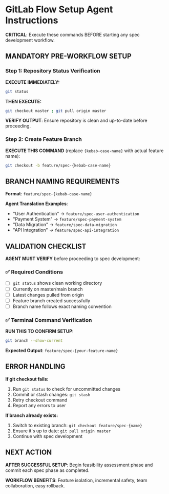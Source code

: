# GitLab Flow Setup Agent Instructions

**CRITICAL**: Execute these commands BEFORE starting any spec development workflow.

## MANDATORY PRE-WORKFLOW SETUP

### Step 1: Repository Status Verification

**EXECUTE IMMEDIATELY:**
```bash
git status
```

**THEN EXECUTE:**
```bash
git checkout master ; git pull origin master
```

**VERIFY OUTPUT**: Ensure repository is clean and up-to-date before proceeding.

### Step 2: Create Feature Branch

**EXECUTE THIS COMMAND** (replace `{kebab-case-name}` with actual feature name):
```bash
git checkout -b feature/spec-{kebab-case-name}
```

## BRANCH NAMING REQUIREMENTS

**Format**: `feature/spec-{kebab-case-name}`

**Agent Translation Examples**:
- "User Authentication" → `feature/spec-user-authentication`
- "Payment System" → `feature/spec-payment-system` 
- "Data Migration" → `feature/spec-data-migration`
- "API Integration" → `feature/spec-api-integration`

## VALIDATION CHECKLIST

**AGENT MUST VERIFY** before proceeding to spec development:

### ✅ Required Conditions
- [ ] `git status` shows clean working directory
- [ ] Currently on master/main branch  
- [ ] Latest changes pulled from origin
- [ ] Feature branch created successfully
- [ ] Branch name follows exact naming convention

### ✅ Terminal Command Verification
**RUN THIS TO CONFIRM SETUP:**
```bash
git branch --show-current
```
**Expected Output**: `feature/spec-{your-feature-name}`

## ERROR HANDLING

**If git checkout fails:**
1. Run `git status` to check for uncommitted changes
2. Commit or stash changes: `git stash`
3. Retry checkout command
4. Report any errors to user

**If branch already exists:**
1. Switch to existing branch: `git checkout feature/spec-{name}`
2. Ensure it's up to date: `git pull origin master`
3. Continue with spec development

## NEXT ACTION

**AFTER SUCCESSFUL SETUP**: Begin feasibility assessment phase and commit each spec phase as completed.

**WORKFLOW BENEFITS**: Feature isolation, incremental safety, team collaboration, easy rollback.
